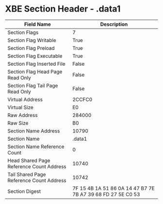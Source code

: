 # XBE Section Header - .data1

| Field Name | Description |
|---|---|
| Section Flags | 7 |
| Section Flag Writable | True |
| Section Flag Preload | True |
| Section Flag Executable | True |
| Section Flag Inserted File | False |
| Section Flag Head Page Read Only | False |
| Section Flag Tail Page Read Only | False |
| Virtual Address | 2CCFC0 |
| Virtual Size | E0 |
| Raw Address | 284000 |
| Raw Size | B0 |
| Section Name Address | 10790 |
| Section Name | .data1 |
| Section Name Reference Count | 0 |
| Head Shared Page Reference Count Address | 10740 |
| Tail Shared Page Reference Count Address | 10742 |
| Section Digest | 7F 15 4B 1A 51 86 0A 14 47 B7 7E 7B A7 39 68 FD 27 5E C0 53 |
